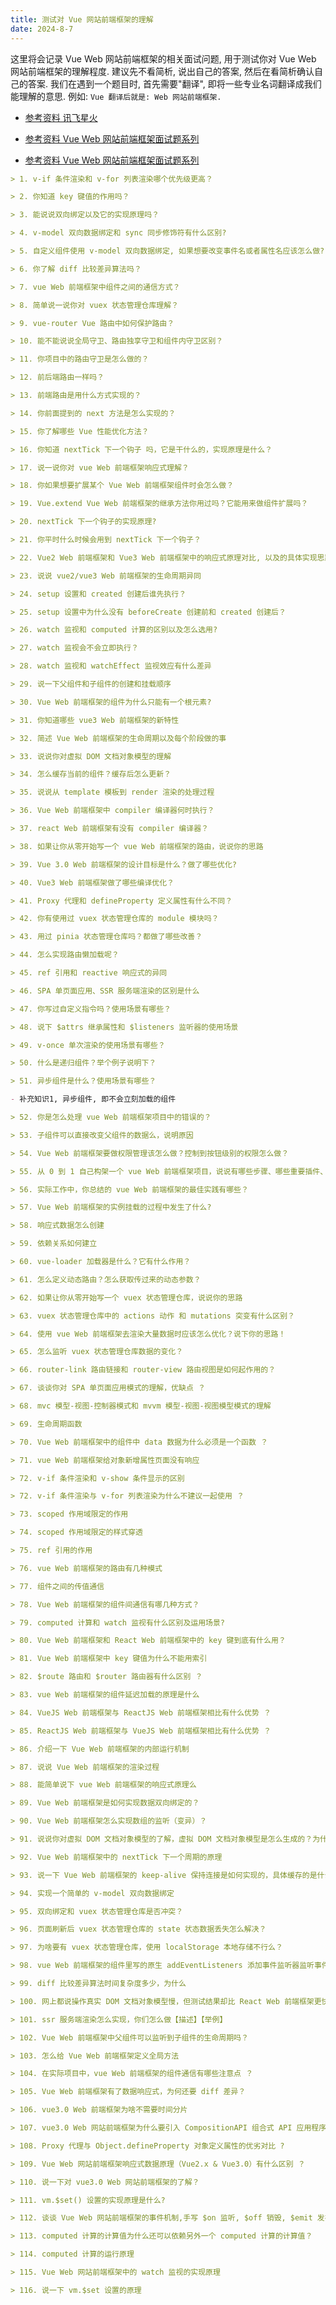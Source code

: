 ```yaml
---
title: 测试对 Vue 网站前端框架的理解
date: 2024-8-7
---
```

这里将会记录 Vue Web 网站前端框架的相关面试问题, 用于测试你对 Vue Web 网站前端框架的理解程度. 建议先不看简析, 说出自己的答案, 然后在看简析确认自己的答案.
我们在遇到一个题目时, 首先需要"翻译", 即将一些专业名词翻译成我们能理解的意思. 例如: `Vue 翻译后就是: Web 网站前端框架.`

- [参考资料 讯飞星火](https://xinghuo.xfyun.cn/desk)

- [参考资料 Vue Web 网站前端框架面试题系列](https://github.com/57code/vue-interview)

- [参考资料 Vue Web 网站前端框架面试题系列](https://cchroot.github.io/interview/pages/interview%20questions/vue%E5%9F%BA%E7%A1%80%E9%9D%A2%E8%AF%95%E9%A2%98.html)

``` md
> 1. v-if 条件渲染和 v-for 列表渲染哪个优先级更高？
```

``` md
> 2. 你知道 key 键值的作用吗？
```

``` md
> 3. 能说说双向绑定以及它的实现原理吗？
```

``` md
> 4. v-model 双向数据绑定和 sync 同步修饰符有什么区别?
```

``` md
> 5. 自定义组件使用 v-model 双向数据绑定, 如果想要改变事件名或者属性名应该怎么做?
```

``` md
> 6. 你了解 diff 比较差异算法吗？
```

``` md
> 7. vue Web 前端框架中组件之间的通信方式？
```

``` md
> 8. 简单说一说你对 vuex 状态管理仓库理解？
```

``` md
> 9. vue-router Vue 路由中如何保护路由？
```

``` md
> 10. 能不能说说全局守卫、路由独享守卫和组件内守卫区别？
```

``` md
> 11. 你项目中的路由守卫是怎么做的？
```

``` md
> 12. 前后端路由一样吗？
```

``` md
> 13. 前端路由是用什么方式实现的？
```

``` md
> 14. 你前面提到的 next 方法是怎么实现的？
```

``` md
> 15. 你了解哪些 Vue 性能优化方法？
```

``` md
> 16. 你知道 nextTick 下一个钩子 吗，它是干什么的，实现原理是什么？
```

``` md
> 17. 说一说你对 vue Web 前端框架响应式理解？
```

``` md
> 18. 你如果想要扩展某个 Vue Web 前端框架组件时会怎么做？
```

``` md
> 19. Vue.extend Vue Web 前端框架的继承方法你用过吗？它能用来做组件扩展吗？
```

``` md
> 20. nextTick 下一个钩子的实现原理?
```

``` md
> 21. 你平时什么时候会用到 nextTick 下一个钩子？
```

``` md
> 22. Vue2 Web 前端框架和 Vue3 Web 前端框架中的响应式原理对比, 以及的具体实现思路
```

``` md
> 23. 说说 vue2/vue3 Web 前端框架的生命周期异同
```

``` md
> 24. setup 设置和 created 创建后谁先执行？
```

``` md
> 25. setup 设置中为什么没有 beforeCreate 创建前和 created 创建后？
```

``` md
> 26. watch 监视和 computed 计算的区别以及怎么选用?
```

``` md
> 27. watch 监视会不会立即执行？
```

``` md
> 28. watch 监视和 watchEffect 监视效应有什么差异
```

``` md
> 29. 说一下父组件和子组件的创建和挂载顺序
```

``` md
> 30. Vue Web 前端框架的组件为什么只能有一个根元素?
```

``` md
> 31. 你知道哪些 vue3 Web 前端框架的新特性
```

``` md
> 32. 简述 Vue Web 前端框架的生命周期以及每个阶段做的事
```

``` md
> 33. 说说你对虚拟 DOM 文档对象模型的理解
```

``` md
> 34. 怎么缓存当前的组件？缓存后怎么更新？
```

``` md
> 35. 说说从 template 模板到 render 渲染的处理过程
```

``` md
> 36. Vue Web 前端框架中 compiler 编译器何时执行？
```

``` md
> 37. react Web 前端框架有没有 compiler 编译器？
```

``` md
> 38. 如果让你从零开始写一个 vue Web 前端框架的路由，说说你的思路
```

``` md
> 39. Vue 3.0 Web 前端框架的设计目标是什么？做了哪些优化?
```

``` md
> 40. Vue3 Web 前端框架做了哪些编译优化？
```

``` md
> 41. Proxy 代理和 defineProperty 定义属性有什么不同？
```

``` md
> 42. 你有使用过 vuex 状态管理仓库的 module 模块吗？
```

``` md
> 43. 用过 pinia 状态管理仓库吗？都做了哪些改善？
```

``` md
> 44. 怎么实现路由懒加载呢？
```

``` md
> 45. ref 引用和 reactive 响应式的异同
```

``` md
> 46. SPA 单页面应用、SSR 服务端渲染的区别是什么
```

``` md
> 47. 你写过自定义指令吗？使用场景有哪些？
```

``` md
> 48. 说下 $attrs 继承属性和 $listeners 监听器的使用场景
```

``` md
> 49. v-once 单次渲染的使用场景有哪些？
```

``` md
> 50. 什么是递归组件？举个例子说明下？
```

``` md
> 51. 异步组件是什么？使用场景有哪些？

- 补充知识1, 异步组件, 即不会立刻加载的组件
```

``` md
> 52. 你是怎么处理 vue Web 前端框架项目中的错误的？
```

``` md
> 53. 子组件可以直接改变父组件的数据么，说明原因
```

``` md
> 54. Vue Web 前端框架要做权限管理该怎么做？控制到按钮级别的权限怎么做？
```

``` md
> 55. 从 0 到 1 自己构架一个 vue Web 前端框架项目，说说有哪些步骤、哪些重要插件、目录结构你会怎么组织
```

``` md
> 56. 实际工作中，你总结的 vue Web 前端框架的最佳实践有哪些？
```

``` md
> 57. Vue Web 前端框架的实例挂载的过程中发生了什么?
```

``` md
> 58. 响应式数据怎么创建
```

``` md
> 59. 依赖关系如何建立
```

``` md
> 60. vue-loader 加载器是什么？它有什么作用？
```

``` md
> 61. 怎么定义动态路由？怎么获取传过来的动态参数？
```

``` md
> 62. 如果让你从零开始写一个 vuex 状态管理仓库，说说你的思路
```

``` md
> 63. vuex 状态管理仓库中的 actions 动作 和 mutations 突变有什么区别？
```

``` md
> 64. 使用 vue Web 前端框架去渲染大量数据时应该怎么优化？说下你的思路！
```

``` md
> 65. 怎么监听 vuex 状态管理仓库数据的变化？
```

``` md
> 66. router-link 路由链接和 router-view 路由视图是如何起作用的？
```

``` md
> 67. 谈谈你对 SPA 单页面应用模式的理解，优缺点 ？
```

``` md
> 68. mvc 模型-视图-控制器模式和 mvvm 模型-视图-视图模型模式的理解
```

``` md
> 69. 生命周期函数
```

``` md
> 70. Vue Web 前端框架中的组件中 data 数据为什么必须是一个函数 ？
```

``` md
> 71. vue Web 前端框架给对象新增属性页面没有响应
```

``` md
> 72. v-if 条件渲染和 v-show 条件显示的区别
```

``` md
> 72. v-if 条件渲染与 v-for 列表渲染为什么不建议一起使用 ？
```

``` md
> 73. scoped 作用域限定的作用
```

``` md
> 74. scoped 作用域限定的样式穿透
```

``` md
> 75. ref 引用的作用
```

``` md
> 76. vue Web 前端框架的路由有几种模式
```

``` md
> 77. 组件之间的传值通信
```

``` md
> 78. Vue Web 前端框架的组件间通信有哪几种方式？
```

``` md
> 79. computed 计算和 watch 监视有什么区别及运用场景?
```

``` md
> 80. Vue Web 前端框架和 React Web 前端框架中的 key 键到底有什么用？
```

``` md
> 81. Vue Web 前端框架中 key 键值为什么不能用索引
```

``` md
> 82. $route 路由和 $router 路由器有什么区别 ？
```

``` md
> 83. vue Web 前端框架的组件延迟加载的原理是什么
```

``` md
> 84. VueJS Web 前端框架与 ReactJS Web 前端框架相比有什么优势 ？
```

``` md
> 85. ReactJS Web 前端框架与 VueJS Web 前端框架相比有什么优势 ？
```

``` md
> 86. 介绍一下 Vue Web 前端框架的内部运行机制
```

``` md
> 87. 说说 Vue Web 前端框架的渲染过程
```

``` md
> 88. 能简单说下 vue Web 前端框架的响应式原理么
```

``` md
> 89. Vue Web 前端框架是如何实现数据双向绑定的？
```

``` md
> 90. Vue Web 前端框架怎么实现数组的监听（变异）？
```

``` md
> 91. 说说你对虚拟 DOM 文档对象模型的了解，虚拟 DOM 文档对象模型是怎么生成的？为什么要用虚拟 DOM 文档对象模型?
```

``` md
> 92. Vue Web 前端框架中的 nextTick 下一个周期的原理
```

``` md
> 93. 说一下 Vue Web 前端框架的 keep-alive 保持连接是如何实现的，具体缓存的是什么？
```

``` md
> 94. 实现一个简单的 v-model 双向数据绑定
```

``` md
> 95. 双向绑定和 vuex 状态管理仓库是否冲突？
```

``` md
> 96. 页面刷新后 vuex 状态管理仓库的 state 状态数据丢失怎么解决？
```

``` md
> 97. 为啥要有 vuex 状态管理仓库，使用 localStorage 本地存储不行么？
```

``` md
> 98. vue Web 前端框架的组件里写的原生 addEventListeners 添加事件监听器监听事件，要手动去销毁吗？为什么？
```

``` md
> 99. diff 比较差异算法时间复杂度多少，为什么
```

``` md
> 100. 网上都说操作真实 DOM 文档对象模型慢，但测试结果却比 React Web 前端框架更快，为什么？
```

``` md
> 101. ssr 服务端渲染怎么实现，你们怎么做【描述】【举例】
```

``` md
> 102. Vue Web 前端框架中父组件可以监听到子组件的生命周期吗？
```

``` md
> 103. 怎么给 Vue Web 前端框架定义全局方法
```

``` md
> 104. 在实际项目中，vue Web 前端框架的组件通信有哪些注意点 ？
```

``` md
> 105. Vue Web 前端框架有了数据响应式，为何还要 diff 差异？
```

``` md
> 106. vue3.0 Web 前端框架为啥不需要时间分片
```

``` md
> 107. vue3.0 Web 网站前端框架为什么要引入 CompositionAPI 组合式 API 应用程序接口？
```

``` md
> 108. Proxy 代理与 Object.defineProperty 对象定义属性的优劣对比 ?
```

``` md
> 109. Vue Web 网站前端框架响应式数据原理（Vue2.x & Vue3.0）有什么区别 ？
```

``` md
> 110. 说一下对 vue3.0 Web 网站前端框架的了解？
```

``` md
> 111. vm.$set() 设置的实现原理是什么?
```

``` md
> 112. 谈谈 Vue Web 网站前端框架的事件机制,手写 $on 监听, $off 销毁, $emit 发布, $once 单次
```

``` md
> 113. computed 计算的计算值为什么还可以依赖另外一个 computed 计算的计算值？
```

``` md
> 114. computed 计算的运行原理
```

``` md
> 115. Vue Web 网站前端框架中的 watch 监视的实现原理
```

``` md
> 116. 说一下 vm.$set 设置的原理
```